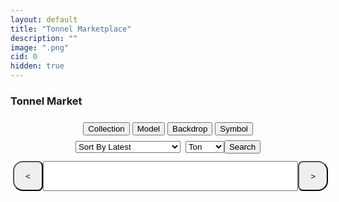```yaml
---
layout: default
title: "Tonnel Marketplace"
description: ""
image: ".png"
cid: 0
hidden: true
---
```

<style>

#list {
  display: grid;
  --fw: min(calc(100vw - 56px),980px);
}
#list .item {
  position: relative;
  background-color: var(--md-sys-color-background);
  box-sizing: border-box;
  overflow: hidden;
  width: 96%;
  margin: 2%;
  border-radius: calc(var(--font)/100*10);
  font-size: 0;
  /*outline: 1px solid var(--md-sys-color-outline-variant);*/
}
#list img {
  width: 100%;
  aspect-ratio: 1;
}
#list .q {
  color: var(--md-sys-color-outline-variant);
  font-size: calc(var(--font)/100*30);
  display: flex;
  justify-content: center;
  align-items: center;
  width: 100%;
  height: auto;
  aspect-ratio: 1;
}
#list .id {
  background-color: #0014;
  color: #fff;
  display: flex;
  justify-content: center;
  align-items: center;
  width: 100%;
  height: 10%;
  position: absolute;
  top: 0;
  right: 0;
  transform-origin: center center;
  transform: translateX(45%) rotateZ(45deg) translateY(80%);
  font-size: calc(var(--font)/100*6);
}

#list .price {
  display: flex;
  justify-content: center;
  align-items: center;
  position: absolute;
  bottom: 9%;
  left: 10%;
  font-size: calc(var(--font)/100*8);
  text-shadow: 0 0 1px black;
  color: #fff;
}

@media screen and (width > 100px) {
  #list {
    grid-template-columns: repeat(2,1fr);
    --font: calc(var(--fw)/2);
  }
}
@media screen and (width > 500px) {
  #list {
    grid-template-columns: repeat(3,1fr);
    --font: calc(var(--fw)/3);
  }
}
@media screen and (width > 700px) {
  #list {
    grid-template-columns: repeat(4,1fr);
    --font: calc(var(--fw)/4);
  }
}
@media screen and (width > 900px) {
  #list {
    grid-template-columns: repeat(5,1fr);
    --font: calc(var(--fw)/5);
  }
}

.controls {
  display: flex;
  width: 100%;
  height: 48px;
  padding: 4px;
  margin-top: 8px;
}

.controls button {
  display: flex;
  justify-content: center;
  align-items: center;
  height: 100%;
  aspect-ratio: 1;
  margin: 0;
  min-width: 0;
}

.controls button:first-of-type {
  border-radius: 16px 8px 8px 16px;
}

.controls button:last-of-type {
  border-radius: 8px 16px 16px 8px;
}

.controls input {
  width: calc(100% - 90px);
  height: 100%;
  text-align: center;
  margin: 0 auto;
}

.filteri {
  margin: 8px 2px;
}
.filterd {
  display: none;
  flex-direction: column;
  overflow: hidden;
  width: 100%;
  max-width: 400px;
  max-height: 256px;
  padding: 8px;
  border-radius: 12px;
  outline: 1px solid var(--md-sys-color-outline-variant);
}
.filterd .filters {
  margin-bottom: 8px;
}
.filterd .filterl {
  padding: 4px;
  overflow-y: auto;
}
.filterd .filterl div img {
  width: 15px;
  margin-left: 4px;
  margin-right: 4px;
}
.filterd .filterl div {
  cursor: pointer;
  padding: 4px;
}
.filterd .filterl div.active {
  border-left: 2px solid var(--md-sys-color-primary-container);
}
.filterd .filterl div.hidden {
  diplay: none;
}

</style>

### Tonnel Market

<div style="display:flex;align-items:center;justify-content:center;width:100%;max-width:400px;margin:0 auto;">
  <button id="collectionst" class="filteri">Collection</button>
  <button id="modelst" class="filteri">Model</button>
  <button id="backdropst" class="filteri">Backdrop</button>
  <button id="symbolst" class="filteri">Symbol</button>
</div>
<div style="display:flex;align-items:center;justify-content:center">

  <div id="collectionsd" class="filterd">
    <input id="collectionss" class="filters" type="text" autocomplete="off" placeholder="Search...">
    <div id="collectionsl" class="filterl"></div>
  </div>

  <div id="modelsd" class="filterd" style="display:none">
    <input id="modelss" class="filters" type="text" autocomplete="off" placeholder="Search...">
    <div id="modelsl" class="filterl"></div>
  </div>

  <div id="backdropsd" class="filterd" style="display:none">
    <input id="backdropss" class="filters" type="text" autocomplete="off" placeholder="Search...">
    <div id="backdropsl" class="filterl"></div>
  </div>

  <div id="symbolsd" class="filterd" style="display:none">
    <input id="symbolss" class="filters" type="text" autocomplete="off" placeholder="Search...">
    <div id="symbolsl" class="filterl"></div>
  </div>

</div>
<div style="display:flex;align-items:center;justify-content:center;width:100%;max-width:400px;margin:0 auto;">

  <select id="sort">
    <option value="d">Sort By Latest</option>
    <option value="p0">Sort By Price low to high</option>
    <option value="p1">Sort By Price high to low</option>
    <option value="i">Sort By ID</option>
    <option value="r">Sort By Rarity</option>
    <option value="m">Sort By Model</option>
    <option value="b">Sort By Backdrop</option>
    <option value="s">Sort By Symbol</option>
  </select>
  <select id="asset" style="margin-left: 8px;">
    <option value="TON">Ton</option>
    <option value="TONNEL">Tonnel</option>
    <option value="USDT">USDT</option>
  </select>
  <button id="btn_s">Search</button>

</div>

<div id="list"></div>

<div class="controls">
  <button id="btn_q"><</button>
  <input id="pagei" type="text" autocomplete="off">
  <button id="btn_p">></button>
</div>

<script src="./js/tonnel-market.js?{{site.time|date:'%s%N'}}"></script>

